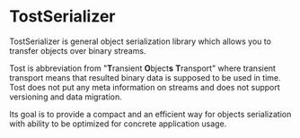 # TostSerializer
TostSerializer is general object serialization library which allows you to transfer objects over binary streams. 

Tost is abbreviation from "<b>T</b>ransient <b>O</b>bject<b>s</b> <b>T</b>ransport" where transient transport means that resulted binary data is supposed to be used in time. Tost does not put any meta information on streams and does not support versioning and data migration.

Its goal is to provide a compact and an efficient way for objects serialization with ability to be optimized for concrete application usage.
